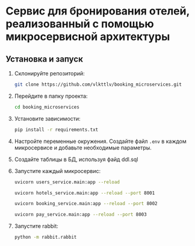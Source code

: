# Сервис для бронирования отелей, реализованный с помощью микросервисной архитектуры

## Установка и запуск


1. Склонируйте репозиторий:
   ```bash
   git clone https://github.com/vlkttlv/booking_microservices.git
   ```
2. Перейдите в папку проекта:
   ```bash
   cd booking_microservices
   ```
3. Установите зависимости:
   ```bash
   pip install -r requirements.txt
   ```
4. Настройте переменные окружения. Создайте файл `.env` в каждом микросервисе и добавьте необходимые параметры.
   
5. Создайте таблицы в БД, используя файд ddl.sql

6. Запуcтите каждый микросервис:
   ```bash
   uvicorn users_service.main:app --reload
   ```
   ```bash
   uvicorn hotels_service.main:app --reload --port 8001
   ```
   ```bash
   uvicorn booking_service.main:app --reload --port 8002
   ```
   ```bash
   uvicorn pay_service.main:app --reload --port 8003
   ```
7. Запустите rabbit:
   ```bash
   python -m rabbit.rabbit
   ```
